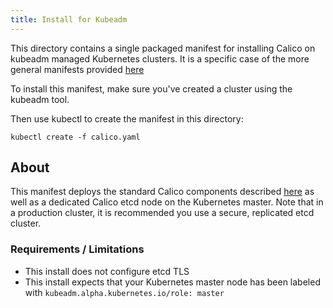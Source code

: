 ```yaml
---
title: Install for Kubeadm
---
```

This directory contains a single packaged manifest for installing Calico on kubeadm managed Kubernetes clusters.  It is a specific case of the
more general manifests provided [here](../README.md)

To install this manifest, make sure you've created a cluster using the kubeadm tool.

Then use kubectl to create the manifest in this directory:

```
kubectl create -f calico.yaml
```

## About

This manifest deploys the standard Calico components described [here](../README.md#how-it-works) as well as a dedicated Calico etcd
node on the Kubernetes master.  Note that in a production cluster, it is recommended you use a secure, replicated etcd cluster.

### Requirements / Limitations

* This install does not configure etcd TLS
* This install expects that your Kubernetes master node has been labeled with `kubeadm.alpha.kubernetes.io/role: master`
